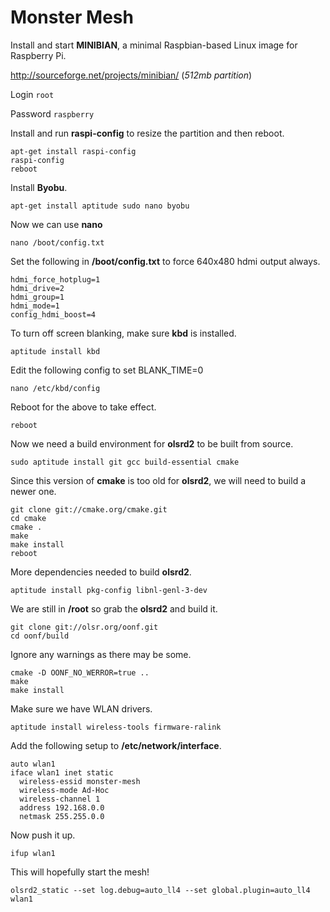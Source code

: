Monster Mesh
===================


Install and start **MINIBIAN**, a minimal Raspbian-based Linux image for Raspberry Pi.

http://sourceforge.net/projects/minibian/ (*512mb partition*)

Login ```root```

Password ```raspberry```

Install and run **raspi-config** to resize the partition and then reboot.

```
apt-get install raspi-config
raspi-config
reboot
```

Install **Byobu**.

```
apt-get install aptitude sudo nano byobu
```

Now we can use **nano**

```
nano /boot/config.txt
```

Set the following in **/boot/config.txt** to force 640x480 hdmi output always.

```
hdmi_force_hotplug=1
hdmi_drive=2
hdmi_group=1
hdmi_mode=1
config_hdmi_boost=4
```

To turn off screen blanking, make sure **kbd** is installed.

```
aptitude install kbd
```

Edit the following config to set BLANK_TIME=0

```
nano /etc/kbd/config
```

Reboot for the above to take effect.

```
reboot
```

Now we need a build environment for **olsrd2** to be built from source.

```
sudo aptitude install git gcc build-essential cmake
```

Since this version of **cmake** is too old for **olsrd2**, we will need to build a newer one.

```
git clone git://cmake.org/cmake.git
cd cmake
cmake .
make
make install
reboot
```


More dependencies needed to build **olsrd2**.

```
aptitude install pkg-config libnl-genl-3-dev
```

We are still in **/root** so grab the **olsrd2** and build it.

```
git clone git://olsr.org/oonf.git
cd oonf/build
```

Ignore any warnings as there may be some.

```
cmake -D OONF_NO_WERROR=true ..
make
make install
```

Make sure we have WLAN drivers.

```
aptitude install wireless-tools firmware-ralink
```

Add the following setup to **/etc/network/interface**.

```
auto wlan1
iface wlan1 inet static
  wireless-essid monster-mesh
  wireless-mode Ad-Hoc
  wireless-channel 1
  address 192.168.0.0
  netmask 255.255.0.0
```

Now push it up.

```
ifup wlan1
```


This will hopefully start the mesh!

```
olsrd2_static --set log.debug=auto_ll4 --set global.plugin=auto_ll4 wlan1
```


